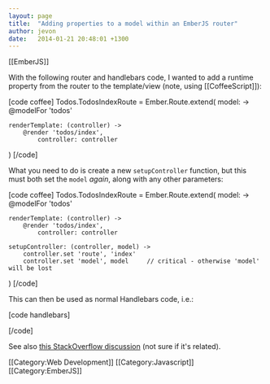 ```yaml
---
layout: page
title:  "Adding properties to a model within an EmberJS router"
author: jevon
date:   2014-01-21 20:48:01 +1300
---
```


[[EmberJS]]

With the following router and handlebars code, I wanted to add a runtime property from the router to the template/view (note, using [[CoffeeScript]]):

[code coffee]
Todos.TodosIndexRoute = Ember.Route.extend(
	model: ->
		@modelFor 'todos'

	renderTemplate: (controller) ->
		@render 'todos/index',
			controller: controller
)
[/code]

What you need to do is create a new `setupController` function, but this must both set the `model` _again_, along with any other parameters:

[code coffee]
Todos.TodosIndexRoute = Ember.Route.extend(
	model: ->
		@modelFor 'todos'

	renderTemplate: (controller) ->
		@render 'todos/index',
			controller: controller

	setupController: (controller, model) ->
		controller.set 'route', 'index'
		controller.set 'model', model     // critical - otherwise 'model' will be lost
)
[/code]

This can then be used as normal Handlebars code, i.e.:

[code handlebars]
<script type="text/x-handlebars" data-template-name="todos/index">
  {{{empty}}{route}}
  <ul id="todo-list">
    {{{empty}}{#each itemController="todo"}}
      // ...
    {{{empty}}{/each}}
  </ul>
</script>
[/code]

See also <a href="http://stackoverflow.com/questions/14905264/unable-to-render-template-with-data-set-in-setupcontroller/21274223#21274223">this StackOverflow discussion</a> (not sure if it's related).

[[Category:Web Development]]
[[Category:Javascript]]
[[Category:EmberJS]]
